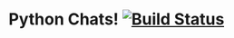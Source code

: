 # Python Chats! [![Build Status](https://travis-ci.org/kyokley/python_chat.svg?branch=master)](https://travis-ci.org/kyokley/python_chat)
